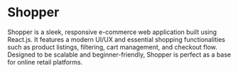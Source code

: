 # Shopper
Shopper is a sleek, responsive e-commerce web application built using React.js. It features a modern UI/UX and essential shopping functionalities such as product listings, filtering, cart management, and checkout flow. Designed to be scalable and beginner-friendly, Shopper is perfect as a base for online retail platforms.
